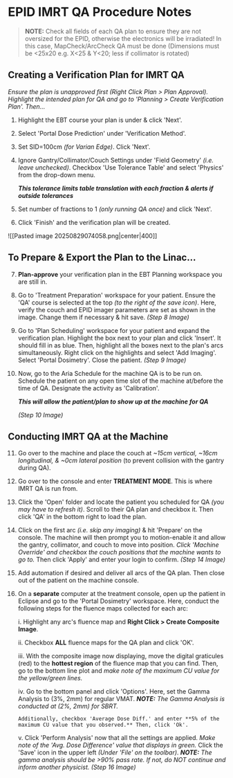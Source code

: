 # EPID IMRT QA Procedure Notes

> **NOTE:** Check all fields of each QA plan to ensure they are not oversized for the EPID, otherwise the electronics will be irradiated! In this case, MapCheck/ArcCheck QA must be done (Dimensions must be <25x20 e.g. X<25 & Y<20; less if collimator is rotated)

## Creating a Verification Plan for IMRT QA

_Ensure the plan is unapproved first (Right Click Plan > Plan Approval). Highlight the intended plan for QA and go to 'Planning > Create Verification Plan'. Then..._

1. Highlight the EBT course your plan is under & click 'Next'.
    
2. Select 'Portal Dose Prediction' under 'Verification Method'.
    
3. Set SID=100cm _(for Varian Edge)_. Click 'Next'.
    
4. Ignore Gantry/Collimator/Couch Settings under 'Field Geometry' _(i.e. leave unchecked)_. Checkbox 'Use Tolerance Table' and select 'Physics' from the drop-down menu.
    
    _**This tolerance limits table translation with each fraction & alerts if outside tolerances**_
    
5. Set number of fractions to 1 _(only running QA once)_ and click 'Next'.
    
6. Click 'Finish' and the verification plan will be created.
    
![[Pasted image 20250829074058.png|center|400]]
## To Prepare & Export the Plan to the Linac...

7. **Plan-approve** your verification plan in the EBT Planning workspace you are still in.
    
8. Go to 'Treatment Preparation' workspace for your patient. Ensure the 'QA' course is selected at the top _(to the right of the save icon)_. Here, verify the couch and EPID imager parameters are set as shown in the image. Change them if necessary & hit save. _(Step 8 Image)_
    
9. Go to 'Plan Scheduling' workspace for your patient and expand the verification plan. Highlight the box next to your plan and click 'Insert'. It should fill in as blue. Then, highlight all the boxes next to the plan's arcs simultaneously. Right click on the highlights and select 'Add Imaging'. Select 'Portal Dosimetry'. Close the patient. _(Step 9 Image)_
    
10. Now, go to the Aria Schedule for the machine QA is to be run on. Schedule the patient on any open time slot of the machine at/before the time of QA. Designate the activity as 'Calibration'.
    
    _**This will allow the patient/plan to show up at the machine for QA**_
    
    _(Step 10 Image)_

## Conducting IMRT QA at the Machine

11. Go over to the machine and place the couch at _~15cm vertical, ~16cm longitudinal, & ~0cm lateral position_ (to prevent collision with the gantry during QA).
    
12. Go over to the console and enter **TREATMENT MODE**. This is where IMRT QA is run from.
    
13. Click the 'Open' folder and locate the patient you scheduled for QA _(you may have to refresh it)_. Scroll to their QA plan and checkbox it. Then click 'QA' in the bottom right to load the plan.
    
14. Click on the first arc _(i.e. skip any imaging)_ & hit 'Prepare' on the console. The machine will then prompt you to motion-enable it and allow the gantry, collimator, and couch to move into position. _Click 'Machine Override' and checkbox the couch positions that the machine wants to go to._ Then click 'Apply' and enter your login to confirm. _(Step 14 Image)_
    
15. Add automation if desired and deliver all arcs of the QA plan. Then close out of the patient on the machine console.
    
16. On a **separate** computer at the treatment console, open up the patient in Eclipse and go to the 'Portal Dosimetry' workspace. Here, conduct the following steps for the fluence maps collected for each arc:
    
    i. Highlight any arc's fluence map and **Right Click > Create Composite Image**.
    
    ii. Checkbox **ALL** fluence maps for the QA plan and click 'OK'.
    
    iii. With the composite image now displaying, move the digital graticules (red) to the **hottest region** of the fluence map that you can find. Then, go to the bottom line plot and _make note of the maximum CU value for the yellow/green lines._
    
    iv. Go to the bottom panel and click 'Options'. Here, set the Gamma Analysis to (3%, 2mm) for regular VMAT. _**NOTE:** The Gamma Analysis is conducted at (2%, 2mm) for SBRT._
    
    ```
    Additionally, checkbox 'Average Dose Diff.' and enter **5% of the maximum CU value that you observed.** Then, click 'Ok'.
    ```
    
    v. Click 'Perform Analysis' now that all the settings are applied. _Make note of the 'Avg. Dose Difference' value that displays in green._ Click the 'Save' icon in the upper left _(Under 'File' on the toolbar)_. _**NOTE:** The gamma analysis should be >90% pass rate. If not, do NOT continue and inform another physicist._ _(Step 16 Image)_